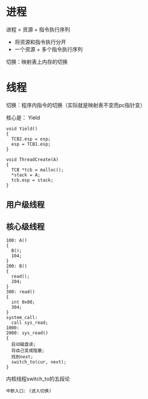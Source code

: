 # 进程
进程 = 资源 + 指令执行序列

- 将资源和指令执行分开
- 一个资源 + 多个指令执行序列

切换：映射表上内存的切换

# 线程

切换：程序内指令的切换（实际就是映射表不变而pc指针变）

核心是： Yield

```
void Yield()
{
  TCB2.esp = esp;
  esp = TCB1.esp;
}

void ThreadCreate(A)
{
  TCB *tcb = malloc();
  *stack = A;
  tcb.esp = stack;
}
```

## 用户级线程

## 核心级线程

```
100: A() 
{
  B();
  104;
}
200: B()
{
  read();
  204;
}
300: read()
{
  int 0x80;
  304;
}
system_call:
  call sys_read;
1000:
2000: sys_read() 
{
  启动磁盘读;
  将自己变成阻塞;
  找到next;
  switch_to(cur, next);
}
```

内核线程switch_to的五段论
```
中断入口: (进入切换)
```
